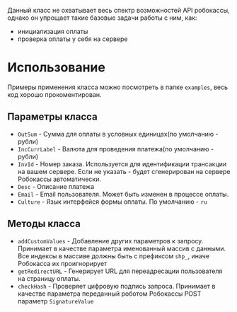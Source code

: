 Данный класс не охватывает весь спектр возможностей API робокассы, однако он упрощает такие базовые задачи работы с ним, как:
* инициализация оплаты
* проверка оплаты у себя на сервере

# Использование
Примеры применения класса можно посмотреть в папке `examples`, весь код хорошо прокоментирован.

## Параметры класса
* `OutSum` - Сумма для оплаты в условных единицах(по умолчанию - рубли)
* `IncCurrLabel` - Валюта для проведения платежа(по умолчанию - рубли)
* `InvId` - Номер заказа. Используется для идентификации трансакции на вашем сервере. Если не указать - будет сгенерирован на сервере Робокассы автоматически.
* `Desc` - Описание платежа
* `Email` - Email пользователя. Может быть изменен в процессе оплаты.
* `Culture` - Язык интерфейся формы оплаты. По умолчанию - `ru`


## Методы класса
* `addCustomValues` - Добавление других параметров к запросу. Принимает в качестве параметра именованный массив с данными. Все индексы в массиве должны быть с префиксом `shp_`, иначе Робокасса их проигнорирует
* `getRedirectURL` - Генерирует URL для переадресации пользователя на страницу оплаты.
* `checkHash` - Проверяет цифровую подпись запроса. Принимает в качестве параметра переданный роботом Робокассы POST параметр `SignatureValue`